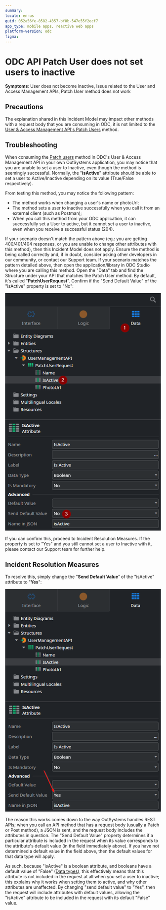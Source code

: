 ```yaml
---
summary: 
locale: en-us
guid: 052a56fe-8582-4357-bf8b-547e55f2ecf7
app_type: mobile apps, reactive web apps
platform-version: odc
figma:
---
```


<h1>ODC API Patch User does not set users to inactive</h1>

<strong>Symptoms</strong>: User does not become inactive, Issue related to the User and Access Management APIs, Patch User method does not work

<h2>Precautions</h2>


The explanation shared in this Incident Model may impact other methods with a request body that you are consuming in ODC, it is not limited to the <a href="http://success.outsystems.com/documentation/outsystems_developer_cloud/outsystems_language_and_elements/outsystems_apis/odc_rest_apis/user_and_access_management_api/#patch-/users/-key-">User &amp; Access Management API's Patch Users</a> method.

<h2>Troubleshooting</h2>

When consuming the <a href="https://success.outsystems.com/documentation/outsystems_developer_cloud/outsystems_language_and_elements/outsystems_apis/odc_rest_apis/user_and_access_management_api/#patch-/users/-key-" target="_blank" rel="noopener noreferrer">Patch users</a> method in ODC's User &amp; Access Management API in your own OutSystems application, you may notice that you are unable to set a user to Inactive, even though the method is seemingly successful. Normally, the "<strong>isActive</strong>" attribute should be able to set a user to Active/Inactive depending on its value (True/False respectively).

From testing this method, you may notice the following pattern:
<ul>
<li>The method works when changing a user's name or photoUrl;</li>
<li>The method sets a user to inactive successfully when you call it from an external client (such as Postman);</li>
<li>When you call this method from your ODC application, it can successfully set a User to active, but it cannot set a user to inactive, even when you receive a successful status (204).</li>
</ul>

If your scenario doesn't match the pattern above (eg.: you are getting 400/401/404 responses, or you are unable to change other attributes with this method), then this Incident Model does not apply. Ensure the method is being called correctly and, if in doubt, consider asking other developers in our community, or contact our Support team.
If your scenario matches the pattern detailed above, then open the application/library in ODC Studio where you are calling this method. Open the "Data" tab and find the Structure under your API that matches the Patch User method. By default, it's called "<strong>PatchUserRequest</strong>". Confirm if the "Send Default Value" of the "isActive" property is set to "No":
    
![OutSystems Data tab showing PatchUserRequest structure with IsActive attribute and Send Default Value set to No](images/im-image-ck-4b12d844-3d73-41d0-ae00-329d9a30020c.png "PatchUserRequest Structure with Send Default Value set to No")
    
If you can confirm this, proceed to Incident Resolution Measures.
If the property is set to "Yes" and you still cannot set a user to Inactive with it, please contact our Support team for further help.
     
<h2>Incident Resolution Measures</h2>
     
To resolve this, simply change the "<strong>Send Default Value</strong>"<strong> </strong>of the "isActive" attribute to "<strong>Yes</strong>":
    
![OutSystems Data tab showing PatchUserRequest structure with IsActive attribute and Send Default Value set to Yes](images/im-image-ck-4c621596-7c28-454e-9a59-835394324960.png "PatchUserRequest Structure with Send Default Value set to Yes")
    
The reason this works comes down to the way OutSystems handles REST APIs; when you call an API method that has a request body (usually a Patch or Post method), a JSON is sent, and the request body includes the attributes in question. The "Send Default Value" property determines if a particular attribute is included in the request when its value corresponds to the attribute's default value (in the field immediately above). If you have not determined a default value in the field above, then the default values for that data type will apply.

As such, because "isActive" is a boolean attribute, and booleans have a default value of "False" (<a href="https://success.outsystems.com/documentation/outsystems_developer_cloud/building_apps/data_management/data_types_and_conversions/" target="_blank" rel="noopener noreferrer">Data types</a>), this effectively means that this attribute is not included in the request at all when you set a user to inactive; this explains why it works when setting them to active, and why other attributes are unaffected. By changing "send default value" to "Yes", then the request will include attributes with default values, allowing the "isActive" attribute to be included in the request with its default "False" value.
